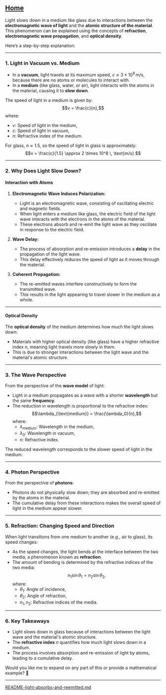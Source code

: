 [Home](https://t2m.io/VwvDcuw)
---

Light slows down in a medium like glass due to interactions between the **electromagnetic wave of light** and the **atomic structure of the material**. This phenomenon can be explained using the concepts of **refraction**, **electromagnetic wave propagation**, and **optical density**.

Here’s a step-by-step explanation:

---

### **1. Light in Vacuum vs. Medium**
- In a **vacuum**, light travels at its maximum speed, $c \approx 3 \times 10^8 \, \text{m/s}$, because there are no atoms or molecules to interact with.
- In a **medium** (like glass, water, or air), light interacts with the atoms in the material, causing it to **slow down**.

The speed of light in a medium is given by:
$$v = \frac{c}{n},$$
where:
- $v$: Speed of light in the medium,
- $c$: Speed of light in vacuum,
- $n$: Refractive index of the medium.

For glass, $n \approx 1.5$, so the speed of light in glass is approximately:
$$v = \frac{c}{1.5} \approx 2 \times 10^8 \, \text{m/s}.$$

---

### **2. Why Does Light Slow Down?**

#### **Interaction with Atoms**
1. **Electromagnetic Wave Induces Polarization:**
   - Light is an electromagnetic wave, consisting of oscillating electric and magnetic fields.
   - When light enters a medium like glass, the electric field of the light wave interacts with the electrons in the atoms of the material.
   - These electrons absorb and re-emit the light wave as they oscillate in response to the electric field.

2. **Wave Delay:**
   - The process of absorption and re-emission introduces a **delay** in the propagation of the light wave.
   - This delay effectively reduces the speed of light as it moves through the material.

3. **Coherent Propagation:**
   - The re-emitted waves interfere constructively to form the transmitted wave.
   - This results in the light appearing to travel slower in the medium as a whole.

---

#### **Optical Density**
The **optical density** of the medium determines how much the light slows down:
- Materials with higher optical density (like glass) have a higher refractive index $n$, meaning light travels more slowly in them.
- This is due to stronger interactions between the light wave and the material's atomic structure.

---

### **3. The Wave Perspective**
From the perspective of the **wave model** of light:
- Light in a medium propagates as a wave with a shorter **wavelength** but the same **frequency**.
- The reduction in wavelength is proportional to the refractive index:
   $$\lambda_{\text{medium}} = \frac{\lambda_0}{n},$$
   where:
   - $\lambda_{\text{medium}}$: Wavelength in the medium,
   - $\lambda_0$: Wavelength in vacuum,
   - $n$: Refractive index.

The reduced wavelength corresponds to the slower speed of light in the medium.

---

### **4. Photon Perspective**
From the perspective of **photons**:
- Photons do not physically slow down; they are absorbed and re-emitted by the atoms in the material.
- The cumulative delay from these interactions makes the overall speed of light in the medium appear slower.

---

### **5. Refraction: Changing Speed and Direction**
When light transitions from one medium to another (e.g., air to glass), its speed changes:
- As the speed changes, the light bends at the interface between the two media, a phenomenon known as **refraction**.
- The amount of bending is determined by the refractive indices of the two media:
   $$n_1 \sin \theta_1 = n_2 \sin \theta_2,$$
   where:
   - $\theta_1$: Angle of incidence,
   - $\theta_2$: Angle of refraction,
   - $n_1, n_2$: Refractive indices of the media.

---

### **6. Key Takeaways**
- Light slows down in glass because of interactions between the light wave and the material's atomic structure.
- The **refractive index** $n$ quantifies how much light slows down in a medium.
- The process involves absorption and re-emission of light by atoms, leading to a cumulative delay.

Would you like me to expand on any part of this or provide a mathematical example? 🚀


---

[README-light-absorbs-and-reemitted.md](https://t2m.io/U5H0Otd)
